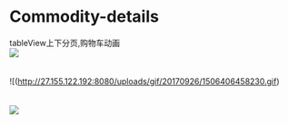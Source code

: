 # Commodity-details
tableView上下分页,购物车动画<br>
![](http://27.155.122.192:8080/uploads/gif/20170926/1506405754878.gif)
<br>
<br>
<br>
![(http://27.155.122.192:8080/uploads/gif/20170926/1506406458230.gif)
<br>
<br>
<br>
![](http://27.155.122.192:8080/uploads/gif/20170926/1506406933504.gif)


